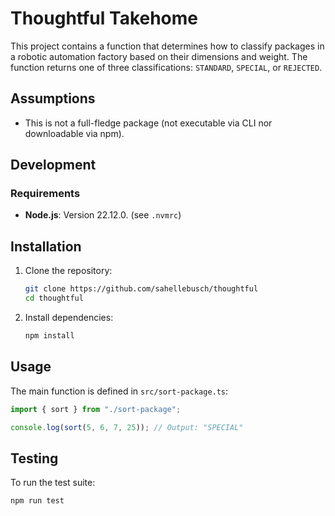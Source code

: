 # Thoughtful Takehome

This project contains a function that determines how to classify packages in a robotic automation factory based on their dimensions and weight. The function returns one of three classifications: `STANDARD`, `SPECIAL`, or `REJECTED`.

## Assumptions

- This is not a full-fledge package (not executable via CLI nor downloadable via npm).

## Development

### Requirements

- **Node.js**: Version 22.12.0. (see `.nvmrc`)

## Installation

1. Clone the repository:
   ```bash
   git clone https://github.com/sahellebusch/thoughtful
   cd thoughtful
   ```
2. Install dependencies:
   ```bash
   npm install
   ```

## Usage

The main function is defined in `src/sort-package.ts`:

```typescript
import { sort } from "./sort-package";

console.log(sort(5, 6, 7, 25)); // Output: "SPECIAL"
```

## Testing

To run the test suite:

```bash
npm run test
```
